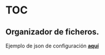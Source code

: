 # TOC 
## Organizador de ficheros.


Ejemplo de json de configuración **[aquí](/example/organizeFolderConfigExample.json)**